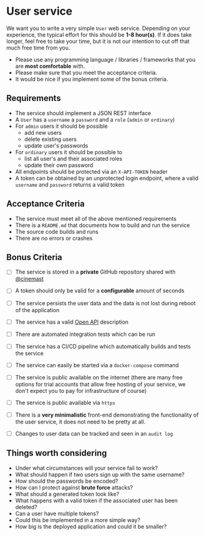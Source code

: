 # User service

We want you to write a very simple `User` web service. Depending on your experience, the typical effort for this should be **1-8 hour(s)**.
If it does take longer, feel free to take your time, but it is not our intention to cut off that much free time from you.

- Please use any programming language / libraries / frameworks that you are **most comfortable** with.
- Please make sure that you meet the acceptance criteria. 
- It would be nice if you implement some of the bonus criteria.

## Requirements

- The service should implement a JSON REST interface
- A `User` has a `username` a `password` and a `role` (`admin` or `ordinary`)
- For `admin` users it should be possible
  - add new users
  - delete existing users
  - update user's passwords
- For `ordinary` users it should be possible to 
  - list all user's and their associated roles
  - update their own password
- All endpoints should be protected via an `X-API-TOKEN` header
- A token can be obtained by an unprotected login endpoint, where a valid `username` and `password` returns a valid token

## Acceptance Criteria

- The service must meet all of the above mentioned requirements
- There is a `README.md` that documents how to build and run the service
- The source code builds and runs
- There are no errors or crashes

## Bonus Criteria

- [ ] The service is stored in a **private** GitHub repository shared with [@cinemast](https://github.com/cinemast)
- [ ] A token should only be valid for a **configurable** amount of seconds
- [ ] The service persists the user data and the data is not lost during reboot of the application
- [ ] The service has a valid [Open API](https://www.openapis.org/) description
- [ ] There are automated integration tests which can be run
- [ ] The service has a CI/CD pipeline which automatically builds and tests the service
- [ ] The service can easily be started via a `docker-compose` command
- [ ] The service is public available on the internet (there are many free options for trial accounts that allow free hosting of your service, we don't expect you to pay for infrastructure of course)
- [ ] The service is public available via `https`
- [ ] There is a **very minimalistic** front-end demonstrating the functionality of the user service, it does not need to be pretty at all.
- [ ] Changes to user data can be tracked and seen in an `audit log`


## Things worth considering

- Under what circumstances will your service fail to work?
- What should happen if two users sign up with the same username?
- How should the passwords be encoded?
- How can I protect against **brute force** attacks?
- What should a generated token look like? 
- What happens with a valid token if the associated user has been deleted?
- Can a user have multiple tokens?
- Could this be implemented in a more simple way?
- How big is the deployed application and could it be smaller?
